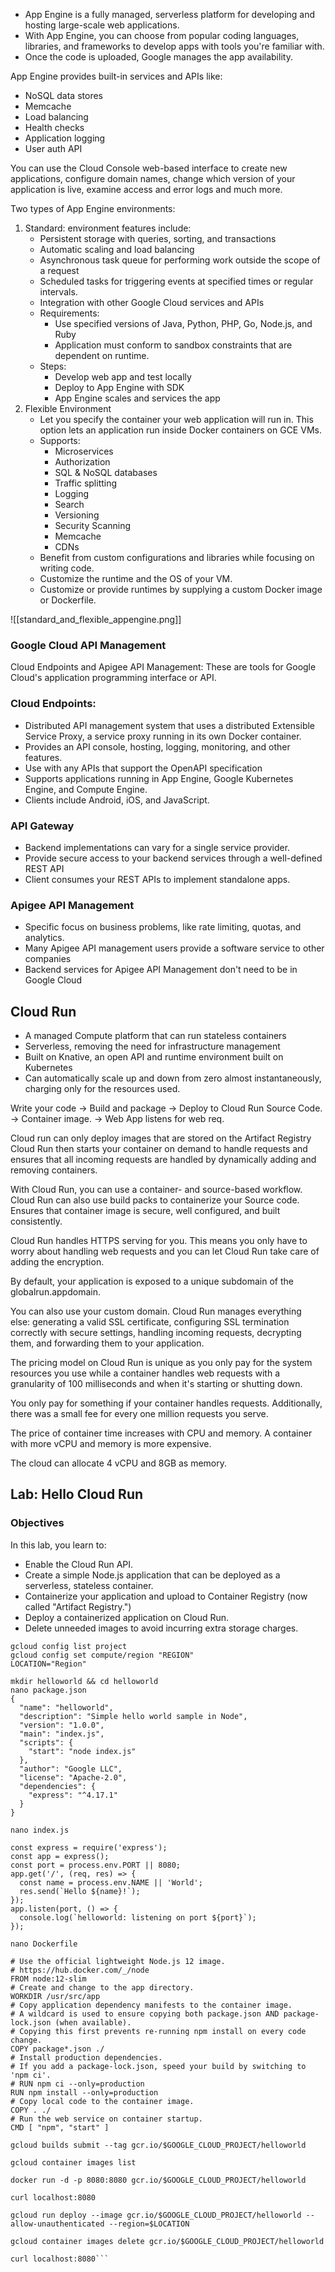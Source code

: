 - App Engine is a fully managed, serverless platform for developing and hosting large-scale web applications.
- With App Engine, you can choose from popular coding languages, libraries, and frameworks to develop apps with tools you're familiar with.
- Once the code is uploaded, Google manages the app availability.

App Engine provides built-in services and APIs like:
- NoSQL data stores
- Memcache
- Load balancing
- Health checks
- Application logging
- User auth API

You can use the Cloud Console web-based interface to create new applications, configure domain names, change which version of your application is live, examine access and error logs and much more.

Two types of App Engine environments:
1. Standard: environment features include:
	- Persistent storage with queries, sorting, and transactions
	- Automatic scaling and load balancing
	- Asynchronous task queue for performing work outside the scope of a request
	- Scheduled tasks for triggering events at specified times or regular intervals.
	- Integration with other Google Cloud services and APIs
	- Requirements:
		- Use specified versions of Java, Python, PHP, Go, Node.js, and Ruby
		- Application must conform to sandbox constraints that are dependent on runtime.
	- Steps:
		- Develop web app and test locally
		- Deploy to App Engine with SDK
		- App Engine scales and services the app
2.  Flexible Environment
	- Let you specify the container your web application will run in. This option lets an application run inside Docker containers on GCE VMs.
	- Supports:
		- Microservices
		- Authorization
		- SQL & NoSQL databases
		- Traffic splitting
		- Logging
		- Search
		- Versioning
		- Security Scanning
		- Memcache
		- CDNs
	- Benefit from custom configurations and libraries while focusing on writing code.
	- Customize the runtime and the OS of your VM.
	- Customize or provide runtimes by supplying a custom Docker image or Dockerfile.

![[standard_and_flexible_appengine.png]]

### Google Cloud API Management
Cloud Endpoints and Apigee API Management: These are tools for Google Cloud's application programming interface or API.

### Cloud Endpoints:
- Distributed API management system that uses a distributed Extensible Service Proxy, a service proxy running in its own Docker container.
- Provides an API console, hosting, logging, monitoring, and other features.
- Use with any APIs that support the OpenAPI specification
- Supports applications running in App Engine, Google Kubernetes Engine, and Compute Engine.
- Clients include Android, iOS, and JavaScript.

### API Gateway
- Backend implementations can vary for a single service provider.
- Provide secure access to your backend services through a well-defined REST API
- Client consumes your REST APIs to implement standalone apps.

### Apigee API Management
- Specific focus on business problems, like rate limiting, quotas, and analytics.
- Many Apigee API management users provide a software service to other companies
- Backend services for Apigee API Management don't need to be in Google Cloud

## Cloud Run
- A managed Compute platform that can run stateless containers
- Serverless, removing the need for infrastructure management
- Built on Knative, an open API and runtime environment built on Kubernetes
- Can automatically scale up and down from zero almost instantaneously, charging only for the resources used.

Write your code -> Build and package -> Deploy to Cloud Run
Source Code.     -> Container image.    -> Web App
listens for web req. 

Cloud run can only deploy images that are stored on the Artifact Registry
Cloud Run then starts your container on demand to handle requests and ensures that all incoming requests are handled by dynamically adding and removing containers.

With Cloud Run, you can use a container- and source-based workflow. Cloud Run can also use build packs to containerize your Source code.
Ensures that container image is secure, well configured, and built consistently.

Cloud Run handles HTTPS serving for you. This means you only have to worry about handling web requests and you can let Cloud Run take care of adding the encryption. 

By default, your application is exposed to a unique subdomain of the globalrun.appdomain. 

You can also use your custom domain. Cloud Run manages everything else: generating a valid SSL certificate, configuring SSL termination correctly with secure settings, handling incoming requests, decrypting them, and forwarding them to your application. 

The pricing model on Cloud Run is unique as you only pay for the system resources you use while a container handles web requests with a granularity of 100 milliseconds and when it's starting or shutting down. 

You only pay for something if your container handles requests. Additionally, there was a small fee for every one million requests you serve. 

The price of container time increases with CPU and memory. A container with more vCPU and memory is more expensive.

The cloud can allocate 4 vCPU and 8GB as memory.

## Lab: Hello Cloud Run
### Objectives

In this lab, you learn to:

- Enable the Cloud Run API.
- Create a simple Node.js application that can be deployed as a serverless, stateless container.
- Containerize your application and upload to Container Registry (now called "Artifact Registry.")
- Deploy a containerized application on Cloud Run.
- Delete unneeded images to avoid incurring extra storage charges.

```gcloud auth list
gcloud config list project
gcloud config set compute/region "REGION"
LOCATION="Region"

mkdir helloworld && cd helloworld
nano package.json
{
  "name": "helloworld",
  "description": "Simple hello world sample in Node",
  "version": "1.0.0",
  "main": "index.js",
  "scripts": {
    "start": "node index.js"
  },
  "author": "Google LLC",
  "license": "Apache-2.0",
  "dependencies": {
    "express": "^4.17.1"
  }
}

nano index.js

const express = require('express');
const app = express();
const port = process.env.PORT || 8080;
app.get('/', (req, res) => {
  const name = process.env.NAME || 'World';
  res.send(`Hello ${name}!`);
});
app.listen(port, () => {
  console.log(`helloworld: listening on port ${port}`);
});

nano Dockerfile

# Use the official lightweight Node.js 12 image.
# https://hub.docker.com/_/node
FROM node:12-slim
# Create and change to the app directory.
WORKDIR /usr/src/app
# Copy application dependency manifests to the container image.
# A wildcard is used to ensure copying both package.json AND package-lock.json (when available).
# Copying this first prevents re-running npm install on every code change.
COPY package*.json ./
# Install production dependencies.
# If you add a package-lock.json, speed your build by switching to 'npm ci'.
# RUN npm ci --only=production
RUN npm install --only=production
# Copy local code to the container image.
COPY . ./
# Run the web service on container startup.
CMD [ "npm", "start" ]

gcloud builds submit --tag gcr.io/$GOOGLE_CLOUD_PROJECT/helloworld

gcloud container images list

docker run -d -p 8080:8080 gcr.io/$GOOGLE_CLOUD_PROJECT/helloworld

curl localhost:8080

gcloud run deploy --image gcr.io/$GOOGLE_CLOUD_PROJECT/helloworld --allow-unauthenticated --region=$LOCATION

gcloud container images delete gcr.io/$GOOGLE_CLOUD_PROJECT/helloworld

curl localhost:8080```
